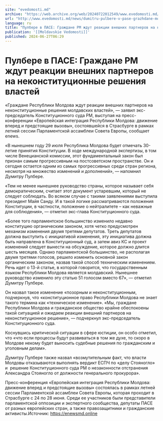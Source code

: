 ```yaml
---
site: "evedomosti.md"
archive: "https://web.archive.org/web/20240722012549/www.evedomosti.md/news/dumitru-pulbere-v-pase-grazhdane-moldovy-zhdut-reakcii-vnesh"
url: "http://www.evedomosti.md/news/dumitru-pulbere-v-pase-grazhdane-moldovy-zhdut-reakcii-vnesh"
language: ru
title: "Пулбере в ПАСЕ: Граждане РМ ждут реакции внешних партнеров на неконституционные решения властей"
publication: '[[Moldavskie Vedomosti]]'
published: 2024-06-27T06:29
---
```


# Пулбере в ПАСЕ: Граждане РМ ждут реакции внешних партнеров на неконституционные решения властей

«Граждане Республики Молдова ждут реакции внешних партнеров на неконституционные решения молдавских властей», — заявил экс-председатель Конституционного суда РМ, выступая на пресс-конференции «Европейская интеграция Республики Молдова: движение вперед и предстоящие вызовы», состоявшейся в Страсбурге в рамках летней сессии Парламентской ассамблеи Совета Европы, сообщает enews.

«В нынешнем году 29 июля Республика Молдова будет отмечать 30-летие принятия Конституции. В ходе международной экспертизы, в том числе Венецианской комиссии, этот фундаментальный закон был признан самым прогрессивным на постсоветском пространстве. Он и сегодня остается одним из самых прогрессивных среди стран региона, несмотря на множество изменений и дополнений», — напомнил Думитру Пулбере.

«Тем не менее нынешнее руководство страны, которое называет себя демократическим, считает этот документ устаревшим, который не следует соблюдать. Во всяком случае с такими заявлениями выступила президент Майя Санду. И в такой логике рассматриваются положения Конституции, в частности, положение о нейтралитете – как неважные для соблюдения», — отметил экс-глава Конституционного суда.

«Более того парламентское большинство изменило недавно конституцию органическим законом, хотя четко предусмотрен механизм изменения двумя третями депутатов. Треть депутатов должна выступить с инициативой изменения, эту инициатива должна быть направлена в Конституционный суд, а затем авиз КС и проект изменений следует вынести на обсуждение, которое должно длится шесть месяцев. Однако парламентской большинство, не располагая двумя третями голосов, решило изменить основной закон органическим законом, назвав такой способ техническим изменением. Речь идет о 13-й статье, в которой говорится, что государственным языком Республики Молдова является молдавский. Нынешнее руководство изменило эту статью 51 голосом вместо 67», — отметил Думитру Пулбере.

Он назвал такое изменение «позорным и неконституционным, подчеркнув, что «конституционное право Республики Молдова не знает такого термина как «техническое изменение». «Мы, граждане Республики Молдова и гражданское общество крайне обеспокоены такой ситуацией и ожидаем реакции внешний партнеров на неконституционное решение», — подчеркнул экс-председатель Конституционного суда.

Коснувшись критической ситуации в сфере юстиции, он особо отметил, что «что если процессы будут развиваться в том же духе, то скоро в Молдове некому будет выносить судебные решения по гражданским и уголовным делам».

Думитру Пулбере также назвал «возмутительным факт, что власти Молдовы отказываются выполнять вердикт ЕСПЧ по «делу Стояногло» и  решение Конституционного суда РМ о незаконности отстранения Александра Стояногло от должности генерального прокурора».

Пресс-конференция «Европейская интеграция Республики Молдова: движение вперед и предстоящие вызовы» состоялась в рамках летней сессии Парламентской ассамблеи Совета Европы, которая проходит в Страсбурге с 24 по 28 июня. Среди ее участников были представители парламентской оппозиции и экспертного сообщества, депутаты ПАСЕ от разных европейских стран, а также правозащитники и гражданские активисты.Источник: https://enewsmd.online 